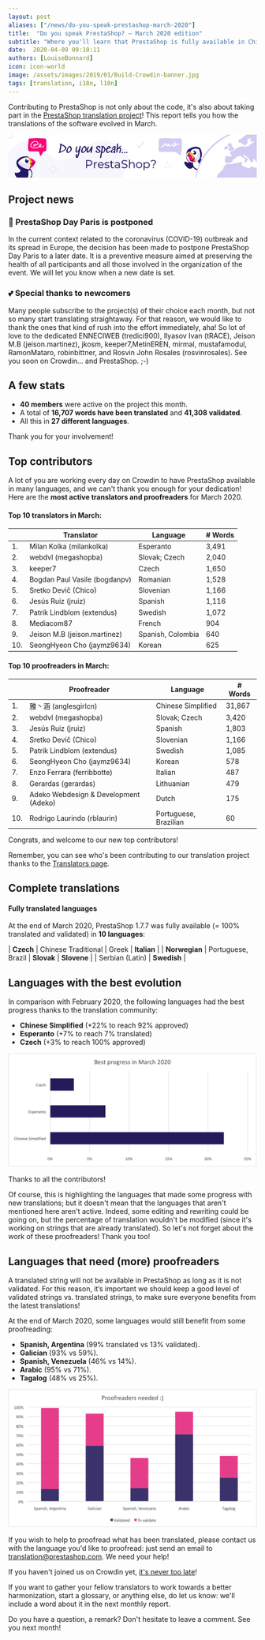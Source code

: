 ```yaml
---
layout: post
aliases: ["/news/do-you-speak-prestashop-march-2020"]
title:  "Do you speak PrestaShop? – March 2020 edition"
subtitle: "Where you'll learn that PrestaShop is fully available in Chinese"
date:  2020-04-09 09:10:11
authors: [LouiseBonnard]
icon: icon-world
image: /assets/images/2019/01/Build-Crowdin-banner.jpg
tags: [translation, i18n, l10n]
---
```


Contributing to PrestaShop is not only about the code, it's also about taking part in the [PrestaShop translation project](https://crowdin.com/project/prestashop-official)! This report tells you how the translations of the software evolved in March.

![Crowdin Monthly banner](/assets/images/2019/01/Build-Crowdin-banner.jpg)

## Project news


### :calendar: PrestaShop Day Paris is postponed

In the current context related to the coronavirus (COVID-19) outbreak and its spread in Europe, the decision has been made to postpone PrestaShop Day Paris to a later date. It is a preventive measure aimed at preserving the health of all participants and all those involved in the organization of the event. We will let you know when a new date is set.


### :two_hearts: Special thanks to newcomers

Many people subscribe to the project(s) of their choice each month, but not so many start translating straightaway. For that reason, we would like to thank the ones that kind of rush into the effort immediately, aha! So lot of love to the dedicated ENNECIWEB (tredici900), Ilyasov Ivan (tRACE), Jeison M.B (jeison.martinez), jkosm, keeper7,MetinEREN, mirmal, mustafamodul, RamonMataro, robinbittner, and Rosvin John Rosales (rosvinrosales). See you soon on Crowdin… and PrestaShop. ;-)


## A few stats
 
* **40 members** were active on the project this month.
* A total of **16,707 words have been translated** and **41,308 validated**.
* All this in **27 different languages**.
 
Thank you for your involvement!
 

## Top contributors
 
A lot of you are working every day on Crowdin to have PrestaShop available in many languages, and we can't thank you enough for your dedication! Here are the **most active translators and proofreaders** for March 2020.

#### Top 10 translators in March:
 
| |Translator | Language | # Words
|-|---------- | -------- | ----------------
 1. | Milan Kolka (milankolka) | Esperanto | 3,491
 2. | webdvl (megashopba) | Slovak; Czech | 2,040
 3. | keeper7 | Czech | 1,650
 4. | Bogdan Paul Vasile (bogdanpv) | Romanian | 1,528
 5. | Sretko Devič (Chico) | Slovenian | 1,166
 6. | Jesús Ruiz (jruiz) | Spanish | 1,116
 7. | Patrik Lindblom (extendus) | Swedish | 1,072
 8. | Mediacom87 | French | 904
 9. | Jeison M.B (jeison.martinez) | Spanish, Colombia | 640
10. | SeongHyeon Cho (jaymz9634) | Korean | 625
 
 
#### Top 10 proofreaders in March:
 
| | Proofreader | Language | # Words
|-| ---------- | -------- | ----------------
1. | 雅丶涵 (anglesgirlcn) | Chinese Simplified | 31,867
 2. | webdvl (megashopba) | Slovak; Czech | 3,420
 3. | Jesús Ruiz (jruiz) | Spanish | 1,803
 4. | Sretko Devič (Chico) | Slovenian | 1,166
 5. | Patrik Lindblom (extendus) | Swedish | 1,085
 6. | SeongHyeon Cho (jaymz9634) | Korean | 578
 7. | Enzo Ferrara (ferribbotte) | Italian | 487
 8. | Gerardas (gerardas) | Lithuanian | 479
 9. | Adeko Webdesign & Development (Adeko) | Dutch | 175
10. | Rodrigo Laurindo (rblaurin) | Portuguese, Brazilian | 60

Congrats, and welcome to our new top contributors!
 
Remember, you can see who's been contributing to our translation project thanks to the [Translators page](http://translators.prestashop.com/).
 
 
## Complete translations
 
#### Fully translated languages
 
At the end of March 2020, PrestaShop 1.7.7 was fully available (= 100% translated and validated) in **10 languages**:
 
| **Czech** | Chinese Traditional | Greek | **Italian** |
| **Norwegian** | Portuguese, Brazil | **Slovak** | **Slovene** |
| Serbian (Latin) | **Swedish** |
 
 
## Languages with the best evolution
 
In comparison with February 2020, the following languages had the best progress thanks to the translation community:

* **Chinese Simplified** (+22% to reach 92% approved)
* **Esperanto** (+7% to reach 7% translated)
* **Czech** (+3% to reach 100% approved)

![Best translation progress for March 2020](/assets/images/2020/04/Build-Crowdin-progress-March20.png)
 
Thanks to all the contributors!
 
Of course, this is highlighting the languages that made some progress with new translations; but it doesn't mean that the languages that aren't mentioned here aren't active. Indeed, some editing and rewriting could be going on, but the percentage of translation wouldn't be modified (since it's working on strings that are already translated). So let's not forget about the work of these proofreaders! Thank you too!
 
 
## Languages that need (more) proofreaders
 
A translated string will not be available in PrestaShop as long as it is not validated. For this reason, it’s important we should keep a good level of validated strings vs. translated strings, to make sure everyone benefits from the latest translations!
 
At the end of March 2020, some languages would still benefit from some proofreading:
 
* **Spanish, Argentina** (99% translated vs 13% validated).
* **Galician** (93% vs 59%).
* **Spanish, Venezuela** (46% vs 14%).
* **Arabic** (95% vs 71%).
* **Tagalog** (48% vs 25%).
 
![Languages that need proofreading](/assets/images/2020/04/Build-Crowdin-proofreading-March20.png)
 
If you wish to help to proofread what has been translated, please contact us with the language you'd like to proofread: just send an email to translation@prestashop.com. We need your help! 
 
If you haven't joined us on Crowdin yet, [it's never too late](https://crowdin.com/project/prestashop-official)!
 
If you want to gather your fellow translators to work towards a better harmonization, start a glossary, or anything else, do let us know: we'll include a word about it in the next monthly report.
 
Do you have a question, a remark? Don't hesitate to leave a comment. See you next month!
